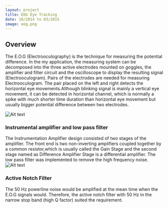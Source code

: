 ```yaml
---
layout: project
title: EOG Eye Tracking
date: 10/2014 to 03/2015
image: eog.png
---
```


## Overview
The E.O.G (Electrooculography) is the technique for measuring the potential difference.  In the my application, the measuring system can be decomposed into the three active electrodes mounted on goggles, the amplifier and filter circuit and the oscilloscope to display the resulting signal (Electrooculogram). Pairs of the electrodes are needed for measuring Electrooculogram. The pair placed on the left and right detects the horizontal eye movements.Although blinking signal is mainly a vertical eye movement, it can be detected in horizontal channel, which is normally a spike with much shorter time duration than horizontal eye movement but usually bigger potential difference between two electrodes.

![Alt text](/Portfolio//projects/concept.png)

### Instrumental amplifier and low pass filter 
The Instrumentation Amplifier design consisted of two stages of the amplifier. The front end is two non-inverting amplifiers coupled together by a common resistor,which is usually called the Gain Stage and the second stage named as Difference Amplifier Stage  is a differential amplifier. The low pass filter was implemented to remove the high frequency noise.
![Alt text](/Portfolio//projects/circuit1.jpg)

### Active Notch Filter 
The 50 Hz powerline noise would be amplified at the mean time when the E.O.G signals would. Therefore, the active notch filter with 50 Hz in the narrow stop band (high Q factor) suited the requirement.


